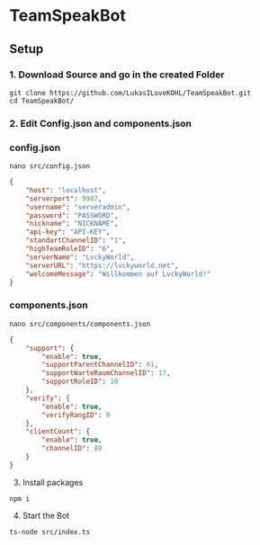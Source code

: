 # TeamSpeakBot
## Setup
### 1. Download Source and go in the created Folder
```
git clone https://github.com/LukasILoveKOHL/TeamSpeakBot.git
cd TeamSpeakBot/
```
### 2. Edit Config.json and components.json
### config.json
```
nano src/config.json
```
```json
{
    "host": "localhost",
    "serverport": 9987,
    "username": "serveradmin",
    "password": "PASSWORD",
    "nickname": "NICKNAME",
    "api-key": "API-KEY",
    "standartChannelID": "1",
    "highTeamRoleID": "6",
    "serverName": "LvckyWorld",
    "serverURL": "https://lvckyworld.net",
    "welcomeMessage": "Willkommen auf LvckyWorld!"
}

```
### components.json
```
nano src/components/components.json
```
```json
{
    "support": {
        "enable": true,
        "supportParentChannelID": 61,
        "supportWarteRaumChannelID": 17,
        "supportRoleID": 10
    },
    "verify": {
        "enable": true,
        "verifyRangID": 9
    },
    "clientCount": {
        "enable": true,
        "channelID": 89
    }
}
```
3. Install packages
```
npm i
```
4. Start the Bot
```
ts-node src/index.ts
```
